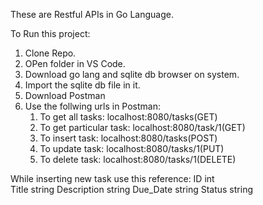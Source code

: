 These are Restful APIs in Go Language.

To Run this project:
1. Clone Repo.
2. OPen folder in VS Code.
3. Download go lang and sqlite db browser on system.
4. Import the sqlite db file in it.
5. Download Postman
6. Use the follwing urls in Postman:
   1. To get all tasks: localhost:8080/tasks(GET)
   2. To get particular task: localhost:8080/task/1(GET)
   3. To insert task:  localhost:8080/tasks(POST)
   4. To update task:  localhost:8080/tasks/1(PUT)
   5. To delete task:  localhost:8080/tasks/1(DELETE)


While inserting new task use this reference:
	ID          int    
	Title       string 
	Description string 
	Due_Date    string 
	Status      string 
